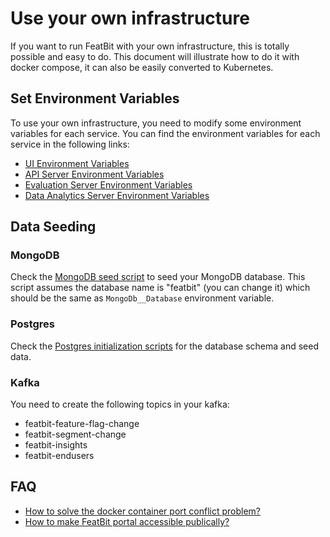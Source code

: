 # Use your own infrastructure

If you want to run FeatBit with your own infrastructure, this is totally possible and easy to do. This document will illustrate how to do it with docker compose, it can also be easily converted to Kubernetes.

## Set Environment Variables

To use your own infrastructure, you need to modify some environment variables for each service. You can find the environment variables for each service in the following links:

- [UI Environment Variables](https://github.com/featbit/featbit/tree/main/modules/front-end#install-with-docker)
- [API Server Environment Variables](https://github.com/featbit/featbit/tree/main/modules/back-end#environment-variables)
- [Evaluation Server Environment Variables](https://github.com/featbit/featbit/tree/main/modules/evaluation-server#environment-variables)
- [Data Analytics Server Environment Variables](https://github.com/featbit/featbit/tree/main/modules/data-analytics#environment-variables)

## Data Seeding

### MongoDB

Check the [MongoDB seed script](https://github.com/featbit/featbit/blob/main/infra/mongodb/docker-entrypoint-initdb.d/init.js) to seed your MongoDB database. This script assumes the database name is "featbit" (you can change it) which should be the same as `MongoDb__Database` environment variable.

### Postgres

Check the [Postgres initialization scripts](https://github.com/featbit/featbit/tree/main/infra/postgresql/docker-entrypoint-initdb.d) for the database schema and seed data.

### Kafka

You need to create the following topics in your kafka:

* featbit-feature-flag-change
* featbit-segment-change
* featbit-insights
* featbit-endusers

## FAQ

* [How to solve the docker container port conflict problem?](faq.md#how-to-solve-docker-container-port-conflict-problem)
* [How to make FeatBit portal accessible publically?](faq.md#how-to-make-featbit-portal-accessible-publicly)
